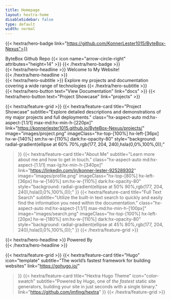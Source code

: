 ```yaml
---
title: Homepage
layout: hextra-home
disableSidebar: false
type: default
width: normal
---
```


{{< hextra/hero-badge link="https://github.com/KonnerLester1015/ByteBox-Nexus">}}
  <div class="hx-w-2 hx-h-2 hx-rounded-full hx-bg-primary-400"></div>
  ByteBox Github Repo
  {{< icon name="arrow-circle-right" attributes="height=14" >}}
{{< /hextra/hero-badge >}}

<div class="hx-mt-6 hx-mb-6">
{{< hextra/hero-headline >}}
  Welcome to My Website!<br class="sm:hx-block hx-hidden" />
{{< /hextra/hero-headline >}}
</div>

<div class="hx-mb-12">
{{< hextra/hero-subtitle >}}
  Explore my projects and documentation<br class="sm:hx-block hx-hidden" />covering a wide range of technologies
{{< /hextra/hero-subtitle >}}
</div>


<div class="hx-mb-6">
{{< hextra/hero-button text="View Documentation" link="docs" >}}
{{< hextra/hero-button text="Project Showcase" link="projects" >}}
</div>


<div class="hx-mt-6"></div>

{{< hextra/feature-grid >}}
  {{< hextra/feature-card
    title="Project Showcase"
    subtitle="Explore detailed descriptions and demonstrations of my major projects and full deployments."
    class="hx-aspect-auto md:hx-aspect-[1.1/1] max-md:hx-min-h-[220px]"
    link="https://konnerlester1015.github.io/ByteBox-Nexus/projects/"
    image="images/project.png"
    imageClass="hx-top-[100%] hx-left-[36px] hx-w-[140%] sm:hx-w-[110%] dark:hx-opacity-80"
    style="background: radial-gradient(ellipse at 60% 70%,rgb(177, 204, 240),hsla(0,0%,100%,0));"
  >}}
  {{< hextra/feature-card
    title="About Me"
    subtitle="Learn more about me and how to get in touch."
    class="hx-aspect-auto md:hx-aspect-[1.1/1] max-lg:hx-min-h-[340px]"
    link="https://linkedin.com/in/konner-lester-925289302"
    image="images/profile.png"
    imageClass="hx-top-[80%] hx-left-[36px] hx-w-[140%] sm:hx-w-[110%] dark:hx-opacity-80"
    style="background: radial-gradient(ellipse at 50% 90%,rgb(177, 204, 240),hsla(0,0%,100%,0));"
  >}}
  {{< hextra/feature-card
    title="Full Text Search"
    subtitle="Utilize the built-in text search to quickly and easily find the information you need within the documentation."
    class="hx-aspect-auto md:hx-aspect-[1.1/1] max-md:hx-min-h-[100px]"
    image="images/search.png"
    imageClass="hx-top-[100%] hx-left-[20px] hx-w-[180%] sm:hx-w-[110%] dark:hx-opacity-80"
    style="background: radial-gradient(ellipse at 45% 80%,rgb(177, 204, 240),hsla(0,0%,100%,0));"
  >}}
{{< /hextra/feature-grid >}}

<div class="hx-mt-6 hx-mb-6">
{{< hextra/hero-headline >}}
  Powered By<br class="sm:hx-block hx-hidden" />
{{< /hextra/hero-headline >}}
</div>

<div class="hx-mt-6"></div>

{{< hextra/feature-grid >}}
  {{< hextra/feature-card
    title="Hugo"
    icon="template"
    subtitle="The world’s fastest framework for building websites"
    link="https://gohugo.io/"
  >}}
  {{< hextra/feature-card
    title="Hextra Hugo Theme"
    icon="color-swatch"
    subtitle="Powered by Hugo, one of *the fastest* static site generators, building your site in just seconds with a single binary."
    link="https://github.com/imfing/hextra"
  >}}
{{< /hextra/feature-grid >}}